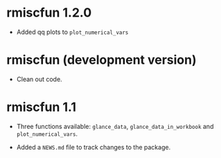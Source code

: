 # rmiscfun 1.2.0

- Added qq plots to `plot_numerical_vars`

# rmiscfun (development version)

- Clean out code.

# rmiscfun 1.1

- Three functions available: `glance_data`, `glance_data_in_workbook` and `plot_numerical_vars`.

* Added a `NEWS.md` file to track changes to the package.
